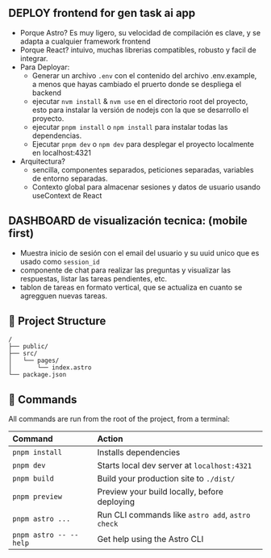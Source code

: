 ## DEPLOY frontend for gen task ai app
- Porque Astro?
  Es muy ligero, su velocidad de compilación es clave, y se adapta a cualquier framework frontend
- Porque React?
  intuivo, muchas librerias compatibles, robusto y facil de integrar.
- Para Deployar:
  - Generar un archivo `.env` con el contenido del archivo .env.example, a menos que hayas cambiado el pruerto donde se despliega el backend
  - ejecutar `nvm install` & `nvm use` en el directorio root del proyecto, esto para instalar la versión de nodejs con la que se desarrollo el proyecto.
  - ejecutar `pnpm install` o `npm install` para instalar todas las dependencias.
  - Ejecutar `pnpm dev` o `npm dev` para desplegar el proyecto localmente en localhost:4321
- Arquitectura?
  - sencilla, componentes separados, peticiones separadas, variables de entorno separadas.
  - Contexto global para almacenar sesiones y datos de usuario usando useContext de React

## DASHBOARD de visualización tecnica: (mobile first)
  - Muestra inicio de sesión con el email del usuario y su uuid unico que es usado como `session_id`
  - componente de chat para realizar las preguntas y visualizar las respuestas, listar las tareas pendientes, etc.
  - tablon de tareas en formato vertical, que se actualiza en cuanto se agregguen nuevas tareas.

## 🚀 Project Structure
```text
/
├── public/
├── src/
│   └── pages/
│       └── index.astro
└── package.json
```
## 🧞 Commands

All commands are run from the root of the project, from a terminal:

| Command                   | Action                                           |
| :------------------------ | :----------------------------------------------- |
| `pnpm install`             | Installs dependencies                            |
| `pnpm dev`             | Starts local dev server at `localhost:4321`      |
| `pnpm build`           | Build your production site to `./dist/`          |
| `pnpm preview`         | Preview your build locally, before deploying     |
| `pnpm astro ...`       | Run CLI commands like `astro add`, `astro check` |
| `pnpm astro -- --help` | Get help using the Astro CLI                     |
